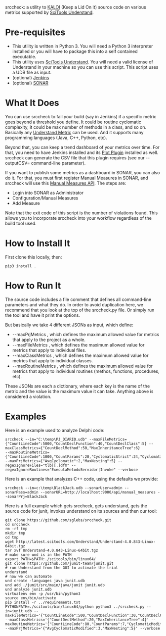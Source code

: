 srccheck: a utility to [KALOI](http://structure101.com/2006/10/complexity-debt-dont-fix-it-keep-a-lid-on-it/) (Keep a Lid On It) source code on various metrics supported by [SciTools Understand](https://scitools.com).

Pre-requisites
===============
* This utility is written in Python 3. You will need a Python 3 interpreter installed or you will have to package
this into a self contained executable. 
* This utility uses [SciTools Understand](https://scitools.com). You will need a valid license of Understand
in your machine so you can use this script. This script uses a UDB file as input.
* (optional) [Jenkins](https://jenkins-ci.org)
* (optional) [SONAR](http://www.sonarsource.com)

What It Does
=============
You can use srccheck to fail your build (say in Jenkins) if a specific metric goes beyond a threshold you define.
It could be routine cyclomatic complexity, it could be max number of methods in a class, and so on. Basically any
[Understand Metric](https://scitools.com/support/metrics_list/) can be used. And it supports many programming
languages (Java, C++, Python, etc).

Beyond that, you can keep a trend dashboard of your metrics over time. For that, you need to have Jenkins installed
and its [Plot Plugin](https://wiki.jenkins-ci.org/display/JENKINS/Plot+Plugin) installed as well. srccheck can
generate the CSV file that this plugin requires (see our --outputCSV= command-line parameter).

If you want to publish some metrics as a dashboard in SONAR, you can also do it. For that, you must first
register Manual Measures in SONAR, and srccheck will use this [Manual Measures API](http://docs.codehaus.org/pages/viewpage.action?pageId=229743270).
The steps are:

 * Login into SONAR as Administrator
 * Configuration/Manual Measures
 * Add Measure

Note that the exit code of this script is the number of violations found. This allows you to incorporate srccheck
into your workflow regardless of the build tool used.

How to Install It
=================
First clone this locally, then:

```
pip3 install .
```


How to Run It
=============
The source code includes a file comment that defines all command-line parameters and what they do. In order to avoid
duplication here, we recommend that you look at the top of the srccheck.py file. Or simply run the tool and have it
print the options.

But basically we take 4 different JSONs as input, which define:

 * --maxPrjMetrics , which defines the maximum allowed value for metrics that apply to the project as a whole.
 * --maxFileMetrics , which defines the maximum allowed value for metrics that apply to individual files.
 * --maxClassMetrics , which defines the maximum allowed value for metrics that apply to individual classes.
 * --maxRoutineMetrics , which defines the maximum allowed value for metrics that apply to individual routines (methos, functions, procedures, etc).
 
These JSONs are each a dictionary, where each key is the name of the metric and the value is the maximum value it can take.
Anything above is considered a violation. 

Examples
=========

Here is an example used to analyze Delphi code:

```
srccheck --in="C:\temp\PJ_DIARIO.udb" --maxFileMetrics={"CountLineCode":5000,"CountDeclFunction":40,"CountDeclClass":5} --maxClassMetrics={"CountDeclMethod":50,"MaxInheritanceTree":6}
--maxRoutineMetrics={"CountLineCode":1000,"CountParams":20,"CyclomaticStrict":24,"CyclomaticModified":12} --maxPrjMetrics={"AvgCyclomatic":2,"MaxNesting":5} --regexIgnoreFiles="tlb|[.]dfm" --regexIgnoreRoutines="ExecutaMetodoServidor|Invoke" --verbose
```

Here is an example that analyzes C++ code, using the defaults we provide:

```
srccheck --in=c:\temp\BlackJack.udb --sonarUser=admin --sonarPass=admin --sonarURL=http://localhost:9000/api/manual_measures --sonarPrj=BlackJack 
```

Here is a full example which gets srccheck, gets understand, gets the source code for junit,
invokes understand on its sources and then our tool:

```
git clone https://github.com/sglebs/srccheck.git
cd srccheck
rm -rf tmp
mkdir tmp
cd tmp
wget http://latest.scitools.com/Understand/Understand-4.0.843-Linux-64bit.tgz
tar xvf Understand-4.0.843-Linux-64bit.tgz
# make sure und is in the PATH
export PATH=$PATH:./scitools/bin/linux64/
git clone https://github.com/junit-team/junit.git
# run Understand from the GUI to activate the trial
understand
# now we can automate
und create -languages java junit.udb
und add ./junit/src/main/java/junit junit.udb
und analyze junit.udb
virtualenv env -p /usr/bin/python3
source env/bin/activate
pip install -r ../requirements.txt
PYTHONPATH=./scitools/bin/linux64/python python3 ../srccheck.py --in=junit.udb --maxFileMetrics='{"CountLineCode":500,"CountDeclFunction":30,"CountDeclClass":1}' --maxClassMetrics='{"CountDeclMethod":20,"MaxInheritanceTree":4}' --maxRoutineMetrics='{"CountLineCode":80,"CountParams":7,"CyclomaticModified":7}' --maxPrjMetrics='{"AvgCyclomaticModified":3,"MaxNesting":5}' --verbose
```
